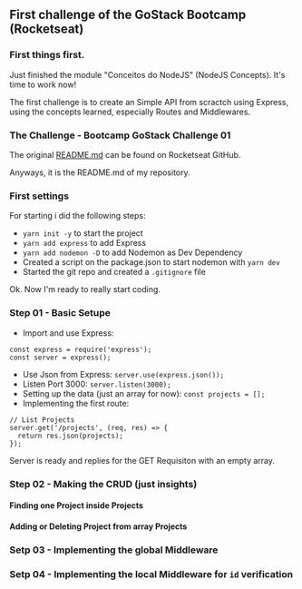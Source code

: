 ## First challenge of the GoStack Bootcamp (Rocketseat)

### First  things first.
Just finished the module "Conceitos do NodeJS" (NodeJS Concepts). It's time to work now!

The first challenge is to create an Simple API from scractch using Express, using the concepts learned, especially Routes and Middlewares.

### The Challenge - Bootcamp GoStack Challenge 01

The original <a href="https://github.com/Rocketseat/bootcamp-gostack-desafio-01/blob/master/README.md#desafio-01-conceitos-do-nodejs">README.md</a> can be found on Rocketseat GitHub.

Anyways, it is the README.md of my repository.

### First settings

For starting i did the following steps:
- `yarn init -y` to start the project
- `yarn add express` to add Express
- `yarn add nodemon -D` to add Nodemon as Dev Dependency
- Created a script on the package.json to start nodemon with `yarn dev`
- Started the git repo and created a `.gitignore` file

Ok. Now I'm ready to really start coding.

### Step 01 - Basic Setupe
- Import and use Express:
```
const express = require('express');
const server = express();
```
- Use Json from Express: `server.use(express.json());`
- Listen Port 3000: `server.listen(3000);`
- Setting up the data (just an array for now): `const projects = [];`
- Implementing the first route:
```
// List Projects
server.get('/projects', (req, res) => {
  return res.json(projects);
});
```

Server is ready and replies for the GET Requisiton with an empty array.

### Step 02 - Making the CRUD (just insights)

#### Finding one Project inside Projects

#### Adding or Deleting Project from array Projects

### Setp 03 - Implementing the global Middleware

### Setp 04 - Implementing the local Middleware for `id` verification